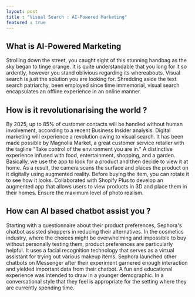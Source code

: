 ```yaml
---
layout: post
title : "Visual Search : AI-Powered Marketing"
featured : true 
---
```

## What is AI-Powered Marketing

Strolling down the street, you caught sight of this stunning handbag as the sky began to tinge orange. It is quite understandable that you long for it so ardently, however you stand oblivious regarding its whereabouts. Visual search is just the solution you are looking for. Shredding aside the text search patriarchy, been employed since time immemorial, visual search encapsulates an offline experience in an online manner.

## How is it revolutionarising the world ?

By 2025, up to 85% of customer contacts will be handled without human involvement, according to a recent Business Insider analysis. Digital marketing will experience a revolution owing to visual search. It has been made possible by Magnolia Market, a great customer service retailer with the tagline "Take control of the environment you are in." A distinctive experience infused with food, entertainment, shopping, and a garden. Basically, we use the app to look for a product and then decide to view it at home. As a result, the camera scans the surface and places the product on it digitally using augmented reality. Before buying the item, you can rotate it to see how it looks. Collaborated with Shopify Plus to develop an augmented app that allows users to view products in 3D and place them in their homes. Ensure the maximum level of photo realism.

## How can AI based chatbot assist you ?

Starting with a questionnaire about their product preferences, Sephora's chatbot assisted shoppers in reducing their alternatives. In the cosmetics industry, where the choices might be overwhelming and impossible to buy without personally testing them, product preferences are particularly helpful. It uses a facial recognition technology that serves as a virtual assistant for trying out various makeup items. Sephora launched other chatbots on Messenger after their experiment garnered enough interaction and yielded important data from their chatbot. A fun and educational experience was intended to draw in a younger demographic. In a conversational style that they feel is appropriate for the setting where they are currently spending time.
